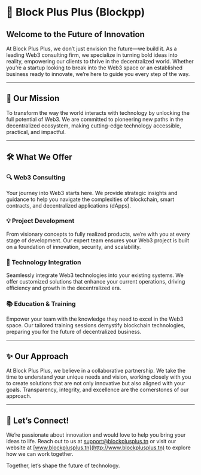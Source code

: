 # 🚀 Block Plus Plus (Blockpp)

## **Welcome to the Future of Innovation**

At Block Plus Plus, we don’t just envision the future—we build it. As a leading Web3 consulting firm, we specialize in turning bold ideas into reality, empowering our clients to thrive in the decentralized world. Whether you’re a startup looking to break into the Web3 space or an established business ready to innovate, we’re here to guide you every step of the way.

---

## **🌟 Our Mission**

To transform the way the world interacts with technology by unlocking the full potential of Web3. We are committed to pioneering new paths in the decentralized ecosystem, making cutting-edge technology accessible, practical, and impactful.

---

## **🛠 What We Offer**

### **🔍 Web3 Consulting**
Your journey into Web3 starts here. We provide strategic insights and guidance to help you navigate the complexities of blockchain, smart contracts, and decentralized applications (dApps).

### **💡 Project Development**
From visionary concepts to fully realized products, we’re with you at every stage of development. Our expert team ensures your Web3 project is built on a foundation of innovation, security, and scalability.

### **🔗 Technology Integration**
Seamlessly integrate Web3 technologies into your existing systems. We offer customized solutions that enhance your current operations, driving efficiency and growth in the decentralized era.

### **📚 Education & Training**
Empower your team with the knowledge they need to excel in the Web3 space. Our tailored training sessions demystify blockchain technologies, preparing you for the future of decentralized business.

---

## **✨ Our Approach**

At Block Plus Plus, we believe in a collaborative partnership. We take the time to understand your unique needs and vision, working closely with you to create solutions that are not only innovative but also aligned with your goals. Transparency, integrity, and excellence are the cornerstones of our approach.

---

## **💬 Let’s Connect!**

We’re passionate about innovation and would love to help you bring your ideas to life. Reach out to us at [support@blockplusplus.tn](mailto:contact@blockplusplus.tn) or visit our website at [www.blockplusplus.tn](http://www.blockplusplus.tn) to explore how we can work together.

Together, let’s shape the future of technology.
